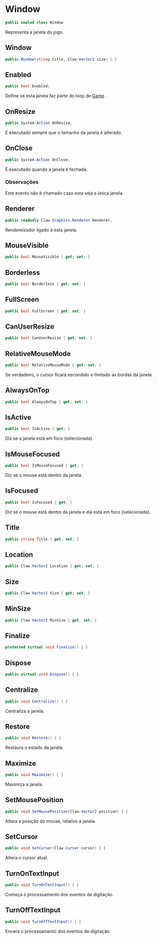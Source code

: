 # Window
```csharp
public sealed class Window
```
Representa a janela do jogo.<br />
## Window
```csharp
public Window(string title, Claw.Vector2 size) { }
```
## Enabled
```csharp
public bool Enabled;
```
Define se esta janela faz parte do loop de [Game](/api/Claw/Game.md#Game) .<br />
## OnResize
```csharp
public System.Action OnResize;
```
É executado sempre que o tamanho da janela é alterado.<br />
## OnClose
```csharp
public System.Action OnClose;
```
É executado quando a janela é fechada.<br />
### Observações
Este evento não é chamado caso esta seja a única janela.<br />
## Renderer
```csharp
public readonly Claw.Graphics.Renderer Renderer;
```
Rendereizador ligado à esta janela.<br />
## MouseVisible
```csharp
public bool MouseVisible { get; set; } 
```
## Borderless
```csharp
public bool Borderless { get; set; } 
```
## FullScreen
```csharp
public bool FullScreen { get; set; } 
```
## CanUserResize
```csharp
public bool CanUserResize { get; set; } 
```
## RelativeMouseMode
```csharp
public bool RelativeMouseMode { get; set; } 
```
Se verdadeiro, o cursor ficará escondido e limitado as bordas da janela.<br />
## AlwaysOnTop
```csharp
public bool AlwaysOnTop { get; set; } 
```
## IsActive
```csharp
public bool IsActive { get; } 
```
Diz se a janela está em foco (selecionada).<br />
## IsMouseFocused
```csharp
public bool IsMouseFocused { get; } 
```
Diz se o mouse está dentro da janela.<br />
## IsFocused
```csharp
public bool IsFocused { get; } 
```
Diz se o mouse está dentro da janela e ela está em foco (selecionada).<br />
## Title
```csharp
public string Title { get; set; } 
```
## Location
```csharp
public Claw.Vector2 Location { get; set; } 
```
## Size
```csharp
public Claw.Vector2 Size { get; set; } 
```
## MinSize
```csharp
public Claw.Vector2 MinSize { get; set; } 
```
## Finalize
```csharp
protected virtual void Finalize() { }
```
## Dispose
```csharp
public virtual void Dispose() { }
```
## Centralize
```csharp
public void Centralize() { }
```
Centraliza a janela.<br />
## Restore
```csharp
public void Restore() { }
```
Restaura o estado da janela.<br />
## Maximize
```csharp
public void Maximize() { }
```
Maximiza a janela.<br />
## SetMousePosition
```csharp
public void SetMousePosition(Claw.Vector2 position) { }
```
Altera a posição do mouse, relativo a janela.<br />
## SetCursor
```csharp
public void SetCursor(Claw.Cursor cursor) { }
```
Altera o cursor atual.<br />
## TurnOnTextInput
```csharp
public void TurnOnTextInput() { }
```
Começa o processamento dos eventos de digitação.<br />
## TurnOffTextInput
```csharp
public void TurnOffTextInput() { }
```
Encera o processamento dos eventos de digitação.<br />
